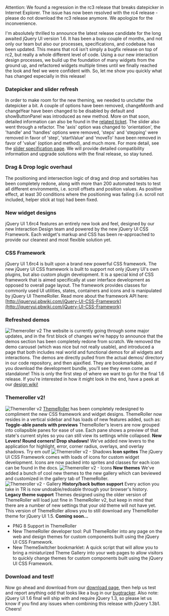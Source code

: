 Attention: We found a regression in the rc3 release that breaks
datepicker in Internet Explorer. The issue has now been resolved with
the rc4 release - please do not download the rc3 release anymore. We
apologize for the inconvenience.

I'm absolutely thrilled to announce the latest release candidate for the
long awaited jQuery UI version 1.6. It has been a busy couple of months,
and not only our team but also our processes, specifications, and
codebase has been updated. This means that rc4 isn't simply a bugfix
release on top of rc2, but really a whole different level of code. Using
a our new interaction design processes, we build up the foundation of
many widgets from the ground up, and refactored widgets multiple times
until we finally reached the look and feel we were confident with. So,
let me show you quickly what has changed especially in this release!

### Datepicker and slider refresh

In order to make room for the new theming, we needed to unclutter the
datepicker a bit. A couple of options have been removed, changeMonth and
changeYear have been changed to be disabled by default and
showButtonPanel was introduced as new method. More on that soon,
detailed information can also be found in the [related
ticket](http://ui.jquery.com/bugs/ticket/3647). The slider also went
through a refactor. The 'axis' option was changed to 'orientation', the
'handle' and 'handles' options were removed, 'steps' and 'stepping' were
removed in favor of 'step', 'startValue' and 'moveTo' have been removed
in favor of 'value' (option and method), and much more. For more detail,
see the [slider specification page](http://jqueryui.pbwiki.com/Slider).
We will provide detailed compatibility information and upgrade solutions
with the final release, so stay tuned.

### Drag & Drop logic overhaul

The positioning and intersection logic of drag and drop and sortables
has been completely redone, along with more than 200 automated tests to
test all different environments, i.e. scroll offsets and position
values. As positive effect, at least 30 conditions where the positioning
was failing (i.e. scroll not included, helper stick at top) had been
fixed.

### New widget designs

jQuery UI 1.6rc4 features an entirely new look and feel, designed by our
new Interaction Design team and powered by the new jQuery UI CSS
Framework. Each widget's markup and CSS has been re-approached to
provide our cleanest and most flexible solution yet.

### CSS Framework

jQuery UI 1.6rc4 is built upon a brand new powerful CSS framework. The
new jQuery UI CSS framework is built to support not only jQuery UI's own
plugins, but also custom plugin development. It is a special kind of CSS
framework that is aimed specifically at user interface development as
opposed to overall page layout. The framework provides classes for
commonly used UI utilities, states, containers and icons and is
manipulated by jQuery UI ThemeRoller. Read more about the framework API
here:
[http://jqueryui.pbwiki.com/jQuery-UI-CSS-Framework](http://jqueryui.pbwiki.com/jQuery-UI-CSS-Framework)

### Refreshed demos

![Themeroller v2](http://ui.jquery.com/images/blog/demos.png) The
website is currently going through some major updates, and in the first
block of changes we're happy to announce that the demos section has been
completely redone from scratch. We removed the demo carousel (which was
nice but not really usable), and introduced a page that both includes
real world and functional demos for all widgets and interactions. The
demos are directly pulled from the actual demos/ directory in our code
repository, and then ajaxified. They are bookmarkable, and if you
download the development bundle, you'll see they even come as
standalone! This is only the first step of where we want to go for the
final 1.6 release. If you're interested in how it might look in the end,
have a peek at our [design
wiki!](http://jqueryui.pbwiki.com/Website-Triage)

### Themeroller v2!

![Themeroller v2](http://ui.jquery.com/images/blog/themeroller.png)
[ThemeRoller](http://ui.jquery.com/themeroller) has been completely
redesigned to compliment the new CSS framework and widget designs.
ThemeRoller now resides in a vertical sidebar and has loads of new
features added, such as: **Toggle-able panels with previews**
ThemeRoller's levers are now grouped into collapsible panes for ease of
use. Each pane shows a preview of that state's current styles so you can
still view its settings while collapsed. **New Levers! Round corners!
Drop shadows!** We've added new levers to the application for highlight,
error, corner radius, overlays, and overlay shadows. Try em out!
![Themeroller v2 -
Shadows](http://ui.jquery.com/images/blog/themeroller_shadows.png)
**Icon sprites** The jQuery UI CSS Framework comes with loads of icons
for custom widget development. Icons are now packed into sprites and
classes for each icon can be found in the docs. ![Themeroller v2 -
Icons](http://ui.jquery.com/images/blog/themeroller_icons.png) **New
themes** We've added a bunch of cool new themes to the new gallery which
can beviewed and customized in the gallery tab of ThemeRoller.
![Themeroller v2 -
Gallery](http://ui.jquery.com/images/blog/themeroller_gallery.png)
**History/back button support** Every action you take in TR is now
undoable/redoable through your browser's history. **Legacy theme
support** Themes designed using the older version of ThemeRoller will
load just fine in ThemeRoller v2, but keep in mind that there are a
number of new settings that your old theme will not have yet. This
version of ThemeRoller allows you to still download any ThemeRoller
theme for jQuery UI 1.5. **Coming soon...**

-   PNG 8 Support in ThemeRoller
-   New ThemeRoller developer tool: Pull ThemeRoller into any page on
    the web and design themes for custom components built using the
    jQuery UI CSS Framework.
-   New ThemeSwitcher bookmarklet: A quick script that will allow you to
    bring a miniaturized Theme Gallery into your web pages to allow
    visitors to quickly change themes for custom components built using
    the jQuery UI CSS Framework.

### Download and test!

Now go ahead and download from our [download
page](http://ui.jquery.com/download), then help us test and report
anything odd that looks like a bug in our
[bugtracker](http://ui.jquery.com/bugs). Also note: jQuery UI 1.6 final
will ship with and require jQuery 1.3, so please let us know if you find
any issues when combining this release with jQuery 1.3b1. Cheers!
